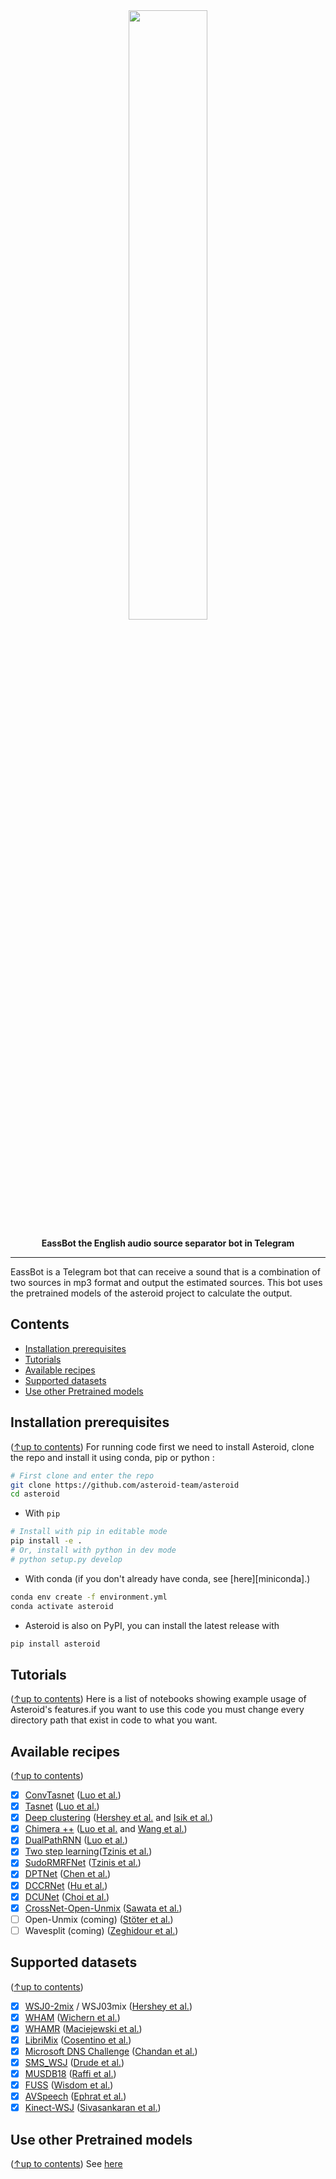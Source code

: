 <div align="center">
<img src="docs/source/_static/images/source_separation_io.png" width="50%">

**EassBot the English audio source separator bot in Telegram**



</div>

--------------------------------------------------------------------------------


EassBot is a Telegram bot that can receive a sound that is a combination of two sources in mp3 format and output the estimated sources. This bot uses the pretrained models of the asteroid project to calculate the output.



## Contents
- [Installation prerequisites](#installation-prerequisites)
- [Tutorials](#tutorials)
- [Available recipes](#available-recipes)
- [Supported datasets](#supported-datasets)
- [Use other Pretrained models](#use-other-pretrained-models)

## Installation prerequisites
([↑up to contents](#contents))
For running code first we need to install Asteroid, clone the repo and install it using
conda, pip or python :
```bash
# First clone and enter the repo
git clone https://github.com/asteroid-team/asteroid
cd asteroid
```

- With `pip`
```bash
# Install with pip in editable mode
pip install -e .
# Or, install with python in dev mode
# python setup.py develop
```
- With conda (if you don't already have conda, see [here][miniconda].)
```bash
conda env create -f environment.yml
conda activate asteroid
```

- Asteroid is also on PyPI, you can install the latest release with
```bash
pip install asteroid
```

## Tutorials
([↑up to contents](#contents))
Here is a list of notebooks showing example usage of Asteroid's features.if you want to use  this code you must change every directory path that exist in code to what you want.


## Available recipes
([↑up to contents](#contents))
* [x] [ConvTasnet](./egs/wham/ConvTasNet) ([Luo et al.](https://arxiv.org/abs/1809.07454))
* [x] [Tasnet](./egs/whamr/TasNet) ([Luo et al.](https://arxiv.org/abs/1711.00541))
* [x] [Deep clustering](./egs/wsj0-mix/DeepClustering) ([Hershey et al.](https://arxiv.org/abs/1508.04306) and [Isik et al.](https://arxiv.org/abs/1607.02173))
* [x] [Chimera ++](./egs/wsj0-mix/DeepClustering) ([Luo et al.](https://arxiv.org/abs/1611.06265) and [Wang et al.](https://ieeexplore.ieee.org/document/8462507))
* [x] [DualPathRNN](./egs/wham/DPRNN) ([Luo et al.](https://arxiv.org/abs/1910.06379))
* [x] [Two step learning](./egs/wham/TwoStep)([Tzinis et al.](https://arxiv.org/abs/1910.09804))
* [x] [SudoRMRFNet](./asteroid/models/sudormrf.py) ([Tzinis et al.](https://arxiv.org/abs/2007.06833))
* [x] [DPTNet](./asteroid/models/dptnet.py) ([Chen et al.](https://arxiv.org/abs/2007.13975))
* [x] [DCCRNet](./asteroid/models/dccrnet.py) ([Hu et al.](https://arxiv.org/abs/2008.00264))
* [x] [DCUNet](./asteroid/models/dcunet.py) ([Choi et al.](https://arxiv.org/abs/1903.03107))
* [x] [CrossNet-Open-Unmix](./asteroid/models/x_umx.py) ([Sawata et al.](https://arxiv.org/abs/2010.04228))
* [ ] Open-Unmix (coming) ([Stöter et al.](https://sigsep.github.io/open-unmix/))
* [ ] Wavesplit (coming) ([Zeghidour et al.](https://arxiv.org/abs/2002.08933))

## Supported datasets
([↑up to contents](#contents))
* [x] [WSJ0-2mix](./asteroid/egs/wsj0-mix) / WSJ03mix ([Hershey et al.](https://arxiv.org/abs/1508.04306))
* [x] [WHAM](./asteroid/egs/wham) ([Wichern et al.](https://arxiv.org/abs/1907.01160))
* [x] [WHAMR](./asteroid/egs/whamr) ([Maciejewski et al.](https://arxiv.org/abs/1910.10279))
* [x] [LibriMix](./asteroid/egs/librimix) ([Cosentino et al.](https://arxiv.org/abs/2005.11262))
* [x] [Microsoft DNS Challenge](./asteroid/egs/dns_challenge) ([Chandan et al.](https://arxiv.org/abs/2001.08662))
* [x] [SMS_WSJ](./asteroid/egs/sms_wsj) ([Drude et al.](https://arxiv.org/abs/1910.13934))
* [x] [MUSDB18](./asteroid/asteroid/data/musdb18_dataset.py) ([Raffi et al.](https://hal.inria.fr/hal-02190845))
* [x] [FUSS](./asteroid/asteroid/data/fuss_dataset.py) ([Wisdom et al.](https://zenodo.org/record/3694384#.XmUAM-lw3g4))
* [x] [AVSpeech](./asteroid/asteroid/data/avspeech_dataset.py) ([Ephrat et al.](https://arxiv.org/abs/1804.03619))
* [x] [Kinect-WSJ](./asteroid/asteroid/data/kinect_wsj.py) ([Sivasankaran et al.](https://github.com/sunits/Reverberated_WSJ_2MIX))

## Use other Pretrained models
([↑up to contents](#contents))
See [here](./asteroid/docs/source/readmes/pretrained_models.md)



